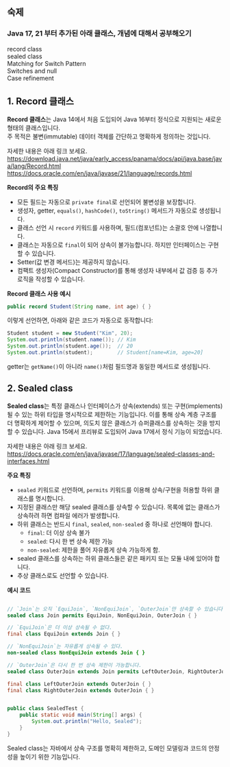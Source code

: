 
## 숙제
### Java 17, 21 부터 추가된 아래 클래스, 개념에 대해서 공부해오기
record class  
sealed class  
Matching for Switch Pattern  
Switches and null  
Case refinement  

## 1. Record 클래스
**Record 클래스**는 Java 14에서 처음 도입되어 Java 16부터 정식으로 지원되는 새로운 형태의 클래스입니다.  
주 목적은 불변(immutable) 데이터 객체를 간단하고 명확하게 정의하는 것입니다.  

자세한 내용은 아래 링크 보세요.  
https://download.java.net/java/early_access/panama/docs/api/java.base/java/lang/Record.html  
https://docs.oracle.com/en/java/javase/21/language/records.html  

**Record의 주요 특징**

- 모든 필드는 자동으로 `private final`로 선언되어 불변성을 보장합니다.
- 생성자, getter, `equals()`, `hashCode()`, `toString()` 메서드가 자동으로 생성됩니다.
- 클래스 선언 시 `record` 키워드를 사용하며, 필드(컴포넌트)는 소괄호 안에 나열합니다.
- 클래스는 자동으로 `final`이 되어 상속이 불가능합니다. 하지만 인터페이스는 구현할 수 있습니다.
- Setter(값 변경 메서드)는 제공하지 않습니다.
- 컴팩트 생성자(Compact Constructor)를 통해 생성자 내부에서 값 검증 등 추가 로직을 작성할 수 있습니다.

**Record 클래스 사용 예시**

```java
public record Student(String name, int age) { }
```
이렇게 선언하면, 아래와 같은 코드가 자동으로 동작합니다:

```java
Student student = new Student("Kim", 20);
System.out.println(student.name()); // Kim
System.out.println(student.age());  // 20
System.out.println(student);        // Student[name=Kim, age=20]
```
getter는 `getName()`이 아니라 `name()`처럼 필드명과 동일한 메서드로 생성됩니다.

## 2. Sealed class
**Sealed class**는 특정 클래스나 인터페이스가 상속(extends) 또는 구현(implements)될 수 있는 하위 타입을 명시적으로 제한하는 기능입니다. 
이를 통해 상속 계층 구조를 더 명확하게 제어할 수 있으며, 의도치 않은 클래스가 슈퍼클래스를 상속하는 것을 방지할 수 있습니다. 
Java 15에서 프리뷰로 도입되어 Java 17에서 정식 기능이 되었습니다.

자세한 내용은 아래 링크 보세요.  
https://docs.oracle.com/en/java/javase/17/language/sealed-classes-and-interfaces.html

**주요 특징**

- `sealed` 키워드로 선언하며, `permits` 키워드를 이용해 상속/구현을 허용할 하위 클래스를 명시합니다.
- 지정된 클래스만 해당 sealed 클래스를 상속할 수 있습니다. 목록에 없는 클래스가 상속하려 하면 컴파일 에러가 발생합니다.
- 하위 클래스는 반드시 `final`, `sealed`, `non-sealed` 중 하나로 선언해야 합니다.
    - `final`: 더 이상 상속 불가
    - `sealed`: 다시 한 번 상속 제한 가능
    - `non-sealed`: 제한을 풀어 자유롭게 상속 가능하게 함.
- sealed 클래스를 상속하는 하위 클래스들은 같은 패키지 또는 모듈 내에 있어야 합니다.
- 추상 클래스로도 선언할 수 있습니다.

**예시 코드**
```java

// `Join`는 오직 `EquiJoin`, `NonEquiJoin`, `OuterJoin`만 상속할 수 있습니다.
sealed class Join permits EquiJoin, NonEquiJoin, OuterJoin { }

// `EquiJoin`은 더 이상 상속될 수 없다.
final class EquiJoin extends Join { }

// `NonEquiJoin`는 자유롭게 상속될 수 있다.
non-sealed class NonEquiJoin extends Join { }

// `OuterJoin`은 다시 한 번 상속 제한이 가능합니다.
sealed class OuterJoin extends Join permits LeftOuterJoin, RightOuterJoin { }

final class LeftOuterJoin extends OuterJoin { }
final class RightOuterJoin extends OuterJoin { }


public class SealedTest {
    public static void main(String[] args) {
        System.out.println("Hello, Sealed");
    }
}
```
Sealed class는 자바에서 상속 구조를 명확히 제한하고, 도메인 모델링과 코드의 안정성을 높이기 위한 기능입니다.














